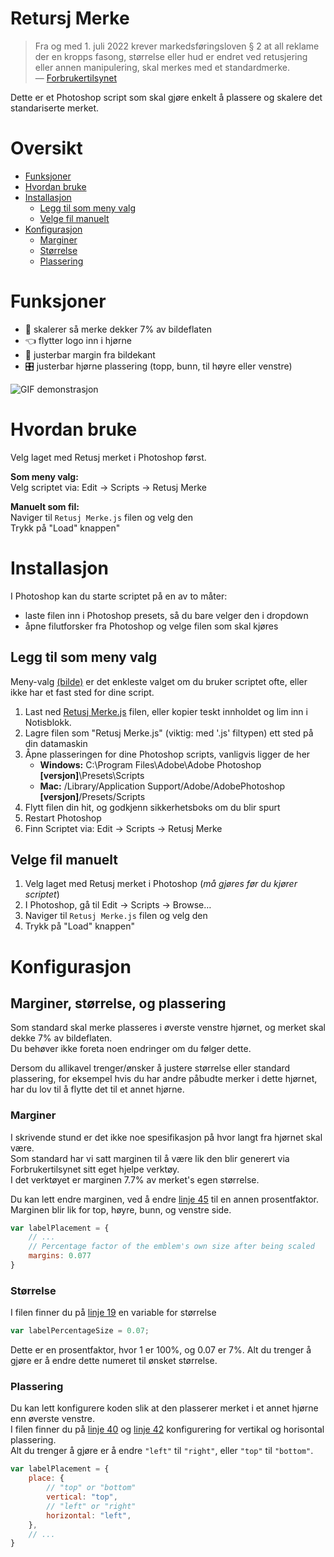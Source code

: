 # Retursj Merke
> Fra og med 1. juli 2022 krever markedsføringsloven § 2 at all reklame der en kropps fasong, størrelse eller hud er endret ved retusjering eller annen manipulering, skal merkes med et standardmerke.  
— [Forbrukertilsynet](https://www.forbrukertilsynet.no/forbrukertilsynets-veiledning-om-merking-av-retusjert-reklame)

Dette er et Photoshop script som skal gjøre enkelt å plassere og skalere det standariserte merket.

# Oversikt
* [Funksjoner](#funksjoner)
* [Hvordan bruke](#hvordan-bruke)
* [Installasjon](#installasjon)
  * [Legg til som meny valg](#legg-til-som-meny-valg)
  * [Velge fil manuelt](#velge-fil-manuelt)
* [Konfigurasjon](#konfigurasjon)
  * [Marginer](#marginer)
  * [Størrelse](#størrelse)
  * [Plassering](#plassering)

# Funksjoner
* 🤏 skalerer så merke dekker 7% av bildeflaten
* 👈 flytter logo inn i hjørne
* 🧱 justerbar margin fra bildekant
* 🎛 justerbar hjørne plassering (topp, bunn, til høyre eller venstre)

![GIF demonstrasjon](https://i.thevirt.us/06/Z5I63.gif)

# Hvordan bruke

Velg laget med Retusj merket i Photoshop først.  

**Som meny valg:**  
Velg scriptet via: Edit → Scripts → Retusj Merke  

**Manuelt som fil:**  
Naviger til `Retusj Merke.js` filen og velg den  
Trykk på "Load" knappen"  


# Installasjon
I Photoshop kan du starte scriptet på en av to måter:
* laste filen inn i Photoshop presets, så du bare velger den i dropdown
* åpne filutforsker fra Photoshop og velge filen som skal kjøres

## Legg til som meny valg
Meny-valg [(bilde)](https://i.thevirt.us/06/94E6B.png) er det enkleste valget om du bruker scriptet ofte, eller ikke har et fast sted for dine script.
1. Last ned [Retusj Merke.js](Retusj%20Merke.js) filen, eller kopier teskt innholdet og lim inn i Notisblokk.
2. Lagre filen som "Retusj Merke.js" (viktig: med '.js' filtypen) ett sted på din datamaskin
3. Åpne plasseringen for dine Photoshop scripts, vanligvis ligger de her
    * **Windows:** C:\Program Files\Adobe\Adobe Photoshop **[versjon]**\Presets\Scripts
    * **Mac:** <Bruker>/Library/Application Support/Adobe/AdobePhotoshop **[versjon]**/Presets/Scripts
4. Flytt filen din hit, og godkjenn sikkerhetsboks om du blir spurt
5. Restart Photoshop
6. Finn Scriptet via: Edit → Scripts → Retusj Merke

## Velge fil manuelt
1. Velg laget med Retusj merket i Photoshop (*må gjøres før du kjører scriptet*)
2. I Photoshop, gå til Edit → Scripts → Browse…
3. Naviger til `Retusj Merke.js` filen og velg den
4. Trykk på "Load" knappen"

# Konfigurasjon
## Marginer, størrelse, og plassering
Som standard skal merke plasseres i øverste venstre hjørnet, og merket skal dekke 7% av bildeflaten.  
Du behøver ikke foreta noen endringer om du følger dette.

Dersom du allikavel trenger/ønsker å justere størrelse eller standard plassering, for eksempel hvis du har andre påbudte merker i dette hjørnet, har du lov til å flytte det til et annet hjørne.

### Marginer
I skrivende stund er det ikke noe spesifikasjon på hvor langt fra hjørnet skal være.  
Som standard har vi satt marginen til å være lik den blir generert via Forbrukertilsynet sitt eget hjelpe verktøy.  
I det verktøyet er marginen 7.7% av merket's egen størrelse.

Du kan lett endre marginen, ved å endre [linje 45](Retusj%20Merke.js#L45) til en annen prosentfaktor. Marginen blir lik for top, høyre, bunn, og venstre side.
```js
var labelPlacement = {
    // ...
    // Percentage factor of the emblem's own size after being scaled
    margins: 0.077
}
```

### Størrelse
I filen finner du på [linje 19](Retusj%20Merke.js#L19) en variable for størrelse
```js
var labelPercentageSize = 0.07;
```
Dette er en prosentfaktor, hvor 1 er 100%, og 0.07 er 7%. Alt du trenger å gjøre er å endre dette numeret til ønsket størrelse.

### Plassering
Du kan lett konfigurere koden slik at den plasserer merket i et annet hjørne enn øverste venstre.  
I filen finner du på [linje 40](Retusj%20Merke.js#L40) og [linje 42](Retusj%20Merke.js#L42) konfigurering for vertikal og horisontal plassering.  
Alt du trenger å gjøre er å endre `"left"` til `"right"`, eller `"top"` til `"bottom"`.
```js
var labelPlacement = {
    place: {
        // "top" or "bottom"
        vertical: "top",
        // "left" or "right"
        horizontal: "left",
    },
    // ...
}
```

